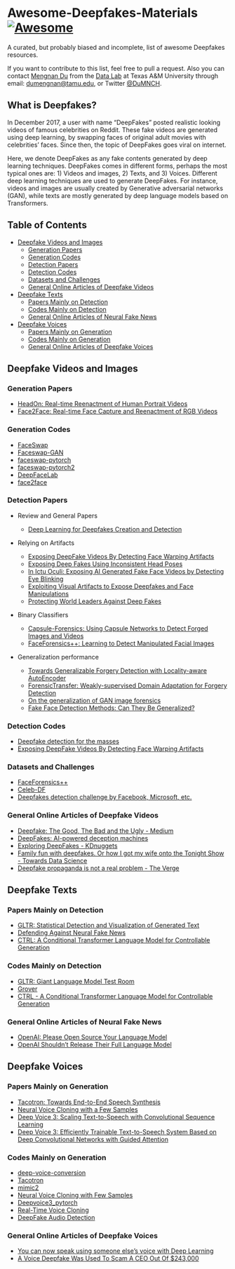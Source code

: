 # Awesome-Deepfakes-Materials [![Awesome](https://cdn.rawgit.com/sindresorhus/awesome/d7305f38d29fed78fa85652e3a63e154dd8e8829/media/badge.svg)](https://github.com/sindresorhus/awesome)

A curated, but probably biased and incomplete, list of awesome Deepfakes resources.

If you want to contribute to this list, feel free to pull a request. Also you can contact [Mengnan Du](http://people.tamu.edu/~dumengnan/) from the [Data Lab](http://faculty.cs.tamu.edu/xiahu/) at Texas A&M University through email: dumengnan@tamu.edu, or Twitter [@DuMNCH](https://twitter.com/DuMNCH).


## What is Deepfakes?

In December 2017, a user with name “DeepFakes” posted realistic looking videos of famous celebrities on Reddit. These fake videos are generated using deep learning, by swapping faces of original adult movies with celebrities’ faces. Since then, the topic of DeepFakes goes viral on internet.

Here, we denote DeepFakes as any fake contents generated by deep learning techniques. DeepFakes comes in different forms, perhaps the most typical ones are: 1) Videos and images, 2) Texts, and 3) Voices. Different deep learning techniques are used to generate DeepFakes. For instance, videos and images are usually created by Generative adversarial networks (GAN), while texts are mostly generated by deep language models based on Transformers.


## Table of Contents

* [Deepfake Videos and Images](#deepfake-videos-and-images)
  * [Generation Papers](#generation-papers)
  * [Generation Codes](#generation-codes)
  * [Detection Papers](#detection-papers)
  * [Detection Codes](#detection-codes)
  * [Datasets and Challenges](#datasets-and-challenges)
  * [General Online Articles of Deepfake Videos](#general-online-articles-of-deepfake-videos)
* [Deepfake Texts](#deepfake-texts)
  * [Papers Mainly on Detection](#papers-mainly-on-detection)
  * [Codes Mainly on Detection](#codes-mainly-on-detection)
  * [General Online Articles of Neural Fake News](#general-online-articles-of-neural-fake-news)
* [Deepfake Voices](#deepfake-voices)
  * [Papers Mainly on Generation](#papers-mainly-on-generation)
  * [Codes Mainly on Generation](#codes-mainly-on-generation)
  * [General Online Articles of Deepfake Voices](#general-online-articles-of-deepfake-voices)
  


## Deepfake Videos and Images


### Generation Papers
* [HeadOn: Real-time Reenactment of Human Portrait Videos](https://arxiv.org/abs/1805.11729)
* [Face2Face: Real-time Face Capture and Reenactment of RGB Videos](https://web.stanford.edu/~zollhoef/papers/CVPR2016_Face2Face/paper.pdf)


### Generation Codes
* [FaceSwap](https://github.com/deepfakes/faceswap)
* [Faceswap-GAN](https://github.com/shaoanlu/faceswap-GAN)
* [faceswap-pytorch](https://github.com/Oldpan/Faceswap-Deepfake-Pytorch)
* [faceswap-pytorch2](https://github.com/jinfagang/faceswap_pytorch)
* [DeepFaceLab](https://github.com/iperov/DeepFaceLab)
* [face2face](https://github.com/datitran/face2face-demo)


### Detection Papers

* Review and General Papers
  * [Deep Learning for Deepfakes Creation and Detection](https://arxiv.org/abs/1909.11573)


* Relying on Artifacts
  * [Exposing DeepFake Videos By Detecting Face Warping Artifacts](https://arxiv.org/abs/1811.00656)
  * [Exposing Deep Fakes Using Inconsistent Head Poses](https://arxiv.org/abs/1811.00661)
  * [In Ictu Oculi: Exposing AI Generated Fake Face Videos by Detecting Eye Blinking](https://arxiv.org/abs/1806.02877)
  * [Exploiting Visual Artifacts to Expose Deepfakes and Face Manipulations](https://ieeexplore.ieee.org/document/8638330)
  * [Protecting World Leaders Against Deep Fakes](http://openaccess.thecvf.com/content_CVPRW_2019/papers/Media%20Forensics/Agarwal_Protecting_World_Leaders_Against_Deep_Fakes_CVPRW_2019_paper.pdf)

* Binary Classifiers
  * [Capsule-Forensics: Using Capsule Networks to Detect Forged Images and Videos](https://arxiv.org/abs/1810.11215)
  * [FaceForensics++: Learning to Detect Manipulated Facial Images](https://arxiv.org/abs/1901.08971)

* Generalization performance
  * [Towards Generalizable Forgery Detection with Locality-aware AutoEncoder](https://arxiv.org/abs/1909.05999)
  * [ForensicTransfer: Weakly-supervised Domain Adaptation for Forgery Detection](https://arxiv.org/abs/1812.02510)
  * [On the generalization of GAN image forensics](https://arxiv.org/abs/1902.11153)
  * [Fake Face Detection Methods: Can They Be Generalized?](https://ieeexplore.ieee.org/document/8553251)


### Detection Codes
* [Deepfake detection for the masses](https://github.com/Baukebrenninkmeijer/FakeFynder-Hackathon-for-Good-2019)
* [Exposing DeepFake Videos By Detecting Face Warping Artifacts](https://github.com/danmohaha/CVPRW2019_Face_Artifacts)


### Datasets and Challenges

* [FaceForensics++](https://github.com/ondyari/FaceForensics)
* [Celeb-DF](http://www.cs.albany.edu/~lsw/celeb-deepfakeforensics.html)
* [Deepfakes detection challenge by Facebook, Microsoft, etc.](https://ai.facebook.com/blog/deepfake-detection-challenge?from=timeline&isappinstalled=0)



### General Online Articles of Deepfake Videos

* [Deepfake: The Good, The Bad and the Ugly - Medium](https://medium.com/twentybn/deepfake-the-good-the-bad-and-the-ugly-8b261ecf0f52)
* [DeepFakes: AI-powered deception machines](http://www.computervisionblog.com/2018/05/deepfakes-ai-powered-deception-machines.html)
* [Exploring DeepFakes - KDnuggets](https://www.kdnuggets.com/2018/03/exploring-deepfakes.html)
* [Family fun with deepfakes. Or how I got my wife onto the Tonight Show - Towards Data Science](https://towardsdatascience.com/family-fun-with-deepfakes-or-how-i-got-my-wife-onto-the-tonight-show-a4454775c011)
* [Deepfake propaganda is not a real problem - The Verge](https://www.theverge.com/2019/3/5/18251736/deepfake-propaganda-misinformation-troll-video-hoax)





## Deepfake Texts

### Papers Mainly on Detection
* [GLTR: Statistical Detection and Visualization of Generated Text](https://arxiv.org/abs/1906.04043)
* [Defending Against Neural Fake News](https://arxiv.org/abs/1905.12616)
* [CTRL: A Conditional Transformer Language Model for Controllable Generation](https://arxiv.org/abs/1909.05858)


### Codes Mainly on Detection
* [GLTR: Giant Language Model Test Room](https://github.com/HendrikStrobelt/detecting-fake-text)
* [Grover](https://github.com/rowanz/grover)
* [CTRL - A Conditional Transformer Language Model for Controllable Generation](https://github.com/salesforce/ctrl)

### General Online Articles of Neural Fake News
* [OpenAI: Please Open Source Your Language Model](https://thegradient.pub/openai-please-open-source-your-language-model/)
* [OpenAI Shouldn’t Release Their Full Language Model](https://thegradient.pub/openai-shouldnt-release-their-full-language-model/)


## Deepfake Voices

### Papers Mainly on Generation
* [Tacotron: Towards End-to-End Speech Synthesis](https://arxiv.org/abs/1703.10135)
* [Neural Voice Cloning with a Few Samples](https://arxiv.org/abs/1802.06006)
* [Deep Voice 3: Scaling Text-to-Speech with Convolutional Sequence Learning](https://arxiv.org/abs/1710.07654)
* [Deep Voice 3: Efficiently Trainable Text-to-Speech System Based on Deep Convolutional Networks with Guided Attention](https://arxiv.org/abs/1710.08969)


### Codes Mainly on Generation
* [deep-voice-conversion](https://github.com/andabi/deep-voice-conversion)
* [Tacotron](https://github.com/keithito/tacotron)
* [mimic2](https://github.com/MycroftAI/mimic2)
* [Neural Voice Cloning with Few Samples](https://github.com/Sharad24/Neural-Voice-Cloning-with-Few-Samples)
* [Deepvoice3_pytorch](https://github.com/r9y9/deepvoice3_pytorch)
* [Real-Time Voice Cloning](https://github.com/CorentinJ/Real-Time-Voice-Cloning)
* [DeepFake Audio Detection](https://github.com/dessa-public/fake-voice-detection)



### General Online Articles of Deepfake Voices
* [You can now speak using someone else’s voice with Deep Learning](https://towardsdatascience.com/you-can-now-speak-using-someone-elses-voice-with-deep-learning-8be24368fa2b)
* [A Voice Deepfake Was Used To Scam A CEO Out Of $243,000](https://www.forbes.com/sites/jessedamiani/2019/09/03/a-voice-deepfake-was-used-to-scam-a-ceo-out-of-243000/)
